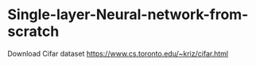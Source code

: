 # Single-layer-Neural-network-from-scratch

Download Cifar dataset https://www.cs.toronto.edu/~kriz/cifar.html
